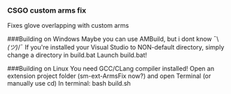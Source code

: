 ### CSGO custom arms fix
Fixes glove overlapping with custom arms

###Building on Windows
Maybe you can use AMBuild, but i dont know ¯\\_(ツ)_/¯
If you're installed your Visual Studio to NON-default directory, simply change a directory in build.bat
Launch build.bat!

###Building on Linux
You need GCC/CLang compiler installed!
Open an extension project folder (sm-ext-ArmsFix now?) and open Terminal (or manually use cd)
In terminal: bash build.sh
